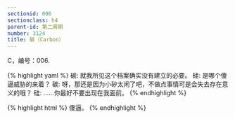 ```yaml
---
sectionid: 006
sectionclass: h4
parent-id: 第二周期
number: 3124
title: 碳（Carbon）
---
```

C，编号：006.

{% highlight yaml %}
碳: 就我所见这个档案确实没有建立的必要。
硅: 是哪个傻逼威胁的来着？
碳: 呀，那还是因为小矽太闲了吧，不做点事情可是会失去存在意义的哦？
硅: ……你最好不要出现在我面前。
{% endhighlight %}

{% highlight html %}
傻逼。
{% endhighlight %}
